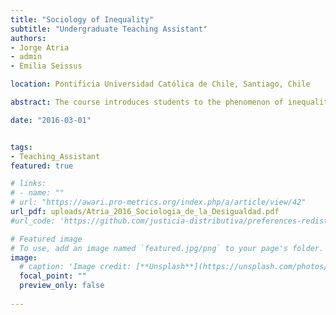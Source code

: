 ```yaml
---
title: "Sociology of Inequality"
subtitle: "Undergraduate Teaching Assistant"
authors:
- Jorge Atria
- admin
- Emilia Seissus

location: Pontificia Universidad Católica de Chile, Santiago, Chile

abstract: The course introduces students to the phenomenon of inequality at its multiple levels, providing tools to distinguish the main contemporary theoretical and conceptual developments, to learn how it is studied empirically in different social spheres and to encourage the ability to reflect on its manifestations and responses. in terms of public policies.

date: "2016-03-01"


tags:
- Teaching_Assistant
featured: true

# links:
# - name: ""
# url: "https://awari.pro-metrics.org/index.php/a/article/view/42"
url_pdf: uploads/Atria_2016_Sociologia_de_la_Desigualdad.pdf
#url_code: 'https://github.com/justicia-distributiva/preferences-redistribution-LA'

# Featured image
# To use, add an image named `featured.jpg/png` to your page's folder. 
image:
  # caption: 'Image credit: [**Unsplash**](https://unsplash.com/photos/jdD8gXaTZsc)'
  focal_point: ""
  preview_only: false
  
---
```

